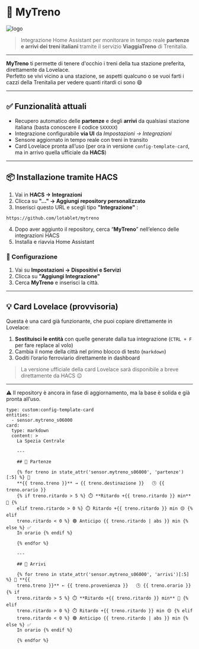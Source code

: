 # 🚄 MyTreno  
![logo](https://github.com/lotablet/mytreno/blob/main/custom_components/mytreno/images/logo.png)

> Integrazione Home Assistant per monitorare in tempo reale **partenze e arrivi dei treni italiani** tramite il servizio **ViaggiaTreno** di Trenitalia.

---

**MyTreno** ti permette di tenere d'occhio i treni della tua stazione preferita, direttamente da Lovelace.  
Perfetto se vivi vicino a una stazione, se aspetti qualcuno o se vuoi farti i cazzi della Trenitalia per vedere quanti ritardi ci sono 😄

---

## ✅ Funzionalità attuali

- Recupero automatico delle **partenze** e degli **arrivi** da qualsiasi stazione italiana (basta conoscere il codice `SXXXXX`)
- Integrazione configurabile **via UI** da *Impostazioni → Integrazioni*
- Sensore aggiornato in tempo reale con treni in transito
- Card Lovelace pronta all’uso (per ora in versione `config-template-card`, ma in arrivo quella ufficiale da **HACS**)

---

## 📦 Installazione tramite HACS

1. Vai in **HACS → Integrazioni**
2. Clicca su **"..." → Aggiungi repository personalizzato**
3. Inserisci questo URL e scegli tipo **"Integrazione"** :
```
https://github.com/lotablet/mytreno
```


4. Dopo aver aggiunto il repository, cerca “**MyTreno**” nell’elenco delle integrazioni HACS
5. Installa e riavvia Home Assistant

### 🔧 Configurazione

1. Vai su **Impostazioni → Dispositivi e Servizi**
2. Clicca su **"Aggiungi Integrazione"**
3. Cerca **MyTreno** e inserisci la città.

---

## 💡 Card Lovelace (provvisoria)

Questa è una card già funzionante, che puoi copiare direttamente in Lovelace:

1. **Sostituisci le entità** con quelle generate dalla tua integrazione (`CTRL + F` per fare replace al volo)
2. Cambia il nome della città nel primo blocco di testo (`markdown`)
3. Goditi l’orario ferroviario direttamente in dashboard

> La versione ufficiale della card Lovelace sarà disponibile a breve direttamente da HACS 😉

---

⚠️ Il repository è ancora in fase di aggiornamento, ma la base è solida e già pronta all’uso.  


```
type: custom:config-template-card
entities:
  - sensor.mytreno_s06000
card:
  type: markdown
  content: >
    La Spezia Centrale
    
    ---
    
    ## 🚆 Partenze

    {% for treno in state_attr('sensor.mytreno_s06000', 'partenze')[:5] %} 🔹
    **{{ treno.treno }}** → {{ treno.destinazione }}   🕒 {{ treno.orario }}  
    {% if treno.ritardo > 5 %} ⏱️ **Ritardo +{{ treno.ritardo }} min** 🔴 {%
    elif treno.ritardo > 0 %} ⏱️ Ritardo +{{ treno.ritardo }} min 🟡 {% elif
    treno.ritardo < 0 %} 🟢 Anticipo {{ treno.ritardo | abs }} min {% else %} ✅
    In orario {% endif %}

    {% endfor %}

    ---

    ## 🛬 Arrivi

    {% for treno in state_attr('sensor.mytreno_s06000', 'arrivi')[:5] %} 🔹 **{{
    treno.treno }}** ← {{ treno.provenienza }}   🕒 {{ treno.orario }}   {% if
    treno.ritardo > 5 %} ⏱️ **Ritardo +{{ treno.ritardo }} min** 🔴 {% elif
    treno.ritardo > 0 %} ⏱️ Ritardo +{{ treno.ritardo }} min 🟡 {% elif
    treno.ritardo < 0 %} 🟢 Anticipo {{ treno.ritardo | abs }} min {% else %} ✅
    In orario {% endif %}

    {% endfor %}
```
